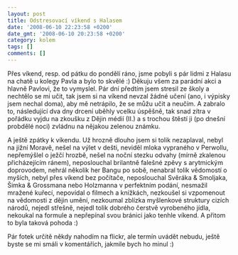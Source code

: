 ```yaml
---
layout: post
title: Odstresovací víkend s Halasem
date: '2008-06-10 22:23:58 +0200'
date_gmt: '2008-06-10 20:23:58 +0200'
category: kolem
tags: []
comments: []
---
```

<p>Přes víkend, resp. od pátku do pondělí ráno, jsme pobyli s pár lidmi z Halasu na chatě u kolegy Pavla a bylo to skvělé :) Děkuju všem za parádní akci a hlavně Pavlovi, že to vymyslel. Pár dní předtím jsem stresil ze školy a nechtělo se mi učit, tak jsem si na víkend nevzal žádné učení (ano, i výpisky jsem nechal doma), aby mě netrápilo, že se můžu učit a neučím. A zabralo to, následující dva dny drcení uběhly vcelku úspěšně, tak snad zítra v pořádku vyjdu na zkoušku z Dějin médií (II.) a s trochou štěstí ji (po dnešní probdělé noci) zvládnu na nějakou zelenou známku.</p>
<p>A ještě zpátky k víkendu. Už hrozně dlouho jsem si tolik nezaplaval, nebyl na jižní Moravě, nešel na výlet v dešti, neviděl mloka vypraného v Perwollu, nepřemýšlel o ježčí hrozbě, nešel na noční stezku odvahy (mírně zkalenou přicházejícím ránem), neposlouchal brilantně falešné zpěvy s arytmickým doprovodem, nehrál několik her Bangu po sobě, nenabral tolik vědomostí o myších, nebyl přes víkend bez počítače, neposlouchal Svěráka & Smoljaka, Šimka & Grossmana nebo Holzmanna v perfektním podání, nesmažil mražené kuřecí, nepovídal o filmech a knížkách, nezkoušel si vzpomenout na vědomosti z dějin umění, nezkoumal zblízka myšlenkové struktury cizích národů, nejedl střešně, nejedl tolik dobrého čerstvě vyrobeného jídla, nekoukal na formule a nepřepínal svou bránici jako tenhle víkend. A přitom to byla taková pohoda :)</p>
<p>Pár fotek určitě někdy nahodím na flickr, ale termín uvádět nebudu, ještě byste se mi smáli v komentářích, jakmile bych ho minul :)</p>
